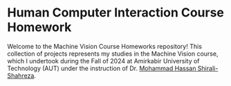 # Human Computer Interaction Course Homework

Welcome to the Machine Vision Course Homeworks repository! This collection of projects represents my studies in the Machine Vision course, which I undertook during the Fall of 2024 at Amirkabir University of Technology (AUT) under the instruction of Dr. [Mohammad Hassan Shirali-Shahreza](https://shahreza.shirali.ir/).

